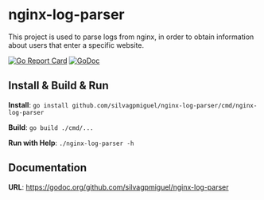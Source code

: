 # nginx-log-parser

This project is used to parse logs from nginx, in order to obtain information about users that enter a specific website.

[![Go Report Card](https://goreportcard.com/badge/github.com/silvagpmiguel/nginx-log-parser)](https://goreportcard.com/report/github.com/silvagpmiguel/nginx-log-parser)
[![GoDoc](https://godoc.org/github.com/silvagpmiguel/nginx-log-parser?status.svg)](https://godoc.org/github.com/silvagpmiguel/nginx-log-parser)

## Install & Build & Run

**Install**: `go install github.com/silvagpmiguel/nginx-log-parser/cmd/nginx-log-parser`

**Build**: `go build ./cmd/...`

**Run with Help**: `./nginx-log-parser -h`

## Documentation

**URL**: https://godoc.org/github.com/silvagpmiguel/nginx-log-parser

